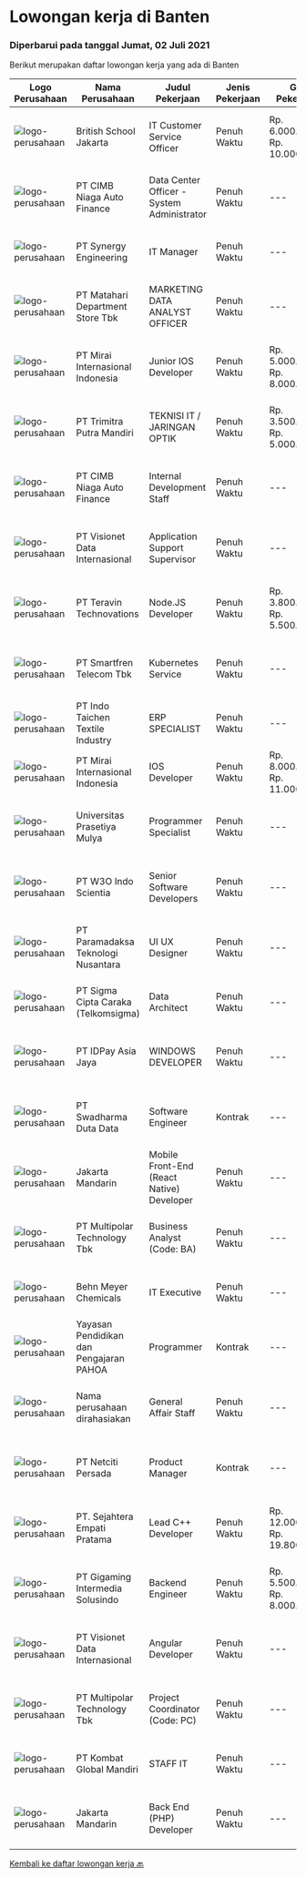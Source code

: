 
  # Lowongan kerja di Banten

  ### Diperbarui pada tanggal Jumat, 02 Juli 2021

  Berikut merupakan daftar lowongan kerja yang ada di Banten

  |Logo Perusahaan | Nama Perusahaan | Judul Pekerjaan | Jenis Pekerjaan | Gaji Pekerjaan | Lokasi | Deskripsi | Tanggal diunggah | Pranala |
  | -------------- | --------------- | --------------- | --------- | --------- | -------------- | ------- | ----------- | ----------- |
  |![logo-perusahaan](https://image-service-cdn.seek.com.au/a25714ca08f47baff9919104aa87cc0adc50ceaf/ee4dce1061f3f616224767ad58cb2fc751b8d2dc)|British School Jakarta|IT Customer Service Officer|Penuh Waktu|Rp. 6.000.000-Rp. 10.000.000|Banten|Responsibilities: Receive, assign, resolve, and close service ticket requests from end-users within Service Charter timeframe. Understand hardware,...|Rabu, 30 Juni 2021|https://www.jobstreet.co.id/id/job/it-customer-service-officer-3569213?token=0~1aefd4f0-13e0-429c-bfcf-a1a64d5fe588&sectionRank=1&jobId=jobstreet-id-job-3569213|
|![logo-perusahaan](https://image-service-cdn.seek.com.au/14f9f8ccc12d51121e96ea2224ff707c40d6ca88/ee4dce1061f3f616224767ad58cb2fc751b8d2dc)|PT CIMB Niaga Auto Finance|Data Center Officer - System Administrator|Penuh Waktu|---|Tangerang|JOBDESK : Menjalankan proses operasional yang terkait dengan Data Center (DC) dan Disaster Recovery Center (DRC) yang meliputi instalasi dan...|Kamis, 01 Juli 2021|https://www.jobstreet.co.id/id/job/data-center-officer-system-administrator-3570026?token=0~1aefd4f0-13e0-429c-bfcf-a1a64d5fe588&sectionRank=2&jobId=jobstreet-id-job-3570026|
|![logo-perusahaan](https://image-service-cdn.seek.com.au/4b7d72b5a886227b06ccc748060904ce71bc4cb8/ee4dce1061f3f616224767ad58cb2fc751b8d2dc)|PT Synergy Engineering|IT Manager|Penuh Waktu|---|Tangerang|Responsibilities: Lead internal application development using Modern framework Language &amp; Database (Ruby on Rails, PHP, API concept, Structured...|Kamis, 01 Juli 2021|https://www.jobstreet.co.id/id/job/it-manager-3569485?token=0~1aefd4f0-13e0-429c-bfcf-a1a64d5fe588&sectionRank=3&jobId=jobstreet-id-job-3569485|
|![logo-perusahaan](https://image-service-cdn.seek.com.au/62966460fa0b64bdd86b12be44ac76eff6d5c882/ee4dce1061f3f616224767ad58cb2fc751b8d2dc)|PT Matahari Department Store Tbk|MARKETING DATA ANALYST OFFICER|Penuh Waktu|---|Tangerang|Responsibilities: Providing Comprehensive Business Analysis about Marketing &amp; Loyalty divisions  Managing loyalty information and database for the...|Rabu, 30 Juni 2021|https://www.jobstreet.co.id/id/job/marketing-data-analyst-officer-3569210?token=0~1aefd4f0-13e0-429c-bfcf-a1a64d5fe588&sectionRank=4&jobId=jobstreet-id-job-3569210|
|![logo-perusahaan](https://image-service-cdn.seek.com.au/b7ed688fd97ad4529708896014ad34fbe8ce515e/ee4dce1061f3f616224767ad58cb2fc751b8d2dc)|PT Mirai Internasional Indonesia|Junior IOS Developer|Penuh Waktu|Rp. 5.000.000-Rp. 8.000.000|Tangerang|Job Description: Develop IOS application Using IOS Programming language Implement functionalities According to functional specifications Implement...|Kamis, 01 Juli 2021|https://www.jobstreet.co.id/id/job/junior-ios-developer-3562424?token=0~1aefd4f0-13e0-429c-bfcf-a1a64d5fe588&sectionRank=5&jobId=jobstreet-id-job-3562424|
|![logo-perusahaan](https://image-service-cdn.seek.com.au/30956fe519770cbef62174b30b9e6ebb5a407689/ee4dce1061f3f616224767ad58cb2fc751b8d2dc)|PT Trimitra Putra Mandiri|TEKNISI IT / JARINGAN OPTIK|Penuh Waktu|Rp. 3.500.000-Rp. 5.000.000|Tangerang|PT. Trimitra Putra Mandiri Sedang membuka lowongan kerja sebagai Teknisi IT / Jaringan OpticTugas &amp; Tanggung Jawab:- Pemasangan dan mentenance...|Rabu, 30 Juni 2021|https://www.jobstreet.co.id/id/job/teknisi-it-jaringan-optik-3568883?token=0~1aefd4f0-13e0-429c-bfcf-a1a64d5fe588&sectionRank=6&jobId=jobstreet-id-job-3568883|
|![logo-perusahaan](https://image-service-cdn.seek.com.au/14f9f8ccc12d51121e96ea2224ff707c40d6ca88/ee4dce1061f3f616224767ad58cb2fc751b8d2dc)|PT CIMB Niaga Auto Finance|Internal Development Staff|Penuh Waktu|---|Tangerang|JOBDESK : Menjalankan development aplikasi satelite yang menjadi tanggungjawabnya.  Melakukan proses pemeliharaan aplikasi satelite yang menjadi...|Selasa, 29 Juni 2021|https://www.jobstreet.co.id/id/job/internal-development-staff-3568165?token=0~1aefd4f0-13e0-429c-bfcf-a1a64d5fe588&sectionRank=7&jobId=jobstreet-id-job-3568165|
|![logo-perusahaan](https://image-service-cdn.seek.com.au/7f00c3c4cf081180aeede06da509ec826da9430b/ee4dce1061f3f616224767ad58cb2fc751b8d2dc)|PT Visionet Data Internasional|Application Support Supervisor|Penuh Waktu|---|Banten|Job Description: Manage team, including: Oversee day-to-day operation, Delegate tasks, Monitor and motivate team performance, &amp; Resolve any issues...|Rabu, 30 Juni 2021|https://www.jobstreet.co.id/id/job/application-support-supervisor-3557056?token=0~1aefd4f0-13e0-429c-bfcf-a1a64d5fe588&sectionRank=8&jobId=jobstreet-id-job-3557056|
|![logo-perusahaan](https://image-service-cdn.seek.com.au/00c5fccd7e7da99c6c551506f244b709f37b24cb/ee4dce1061f3f616224767ad58cb2fc751b8d2dc)|PT Teravin Technovations|Node.JS Developer|Penuh Waktu|Rp. 3.800.000-Rp. 5.500.000|Jakarta Pusat|Requirements: Minimum 1 year experience in using Node.Js Good in English Creative Person, problem solving, good attitude, eager to learn Able to...|Kamis, 01 Juli 2021|https://www.jobstreet.co.id/id/job/node-js-developer-3563259?token=0~1aefd4f0-13e0-429c-bfcf-a1a64d5fe588&sectionRank=9&jobId=jobstreet-id-job-3563259|
|![logo-perusahaan](https://image-service-cdn.seek.com.au/c3269725c02398816cf1a7ef712f023c3ef90c81/ee4dce1061f3f616224767ad58cb2fc751b8d2dc)|PT Smartfren Telecom Tbk|Kubernetes Service|Penuh Waktu|---|Tangerang|Job Description: Experience with deploying, configuring, and managing applications on Kubernetes, Docker Must have experience with containers and / or...|Rabu, 30 Juni 2021|https://www.jobstreet.co.id/id/job/kubernetes-service-3562190?token=0~1aefd4f0-13e0-429c-bfcf-a1a64d5fe588&sectionRank=10&jobId=jobstreet-id-job-3562190|
|![logo-perusahaan](https://image-service-cdn.seek.com.au/d27468ae5533bc19b08e389f88f1a7f2e90a1596/ee4dce1061f3f616224767ad58cb2fc751b8d2dc)|PT Indo Taichen Textile Industry|ERP SPECIALIST|Penuh Waktu|---|Tangerang|Bachelor's Degree in System/Science/Information Technology At least 2 Year(s) of working experience in the related field is required for this...|Rabu, 30 Juni 2021|https://www.jobstreet.co.id/id/job/erp-specialist-3568530?token=0~1aefd4f0-13e0-429c-bfcf-a1a64d5fe588&sectionRank=11&jobId=jobstreet-id-job-3568530|
|![logo-perusahaan](https://image-service-cdn.seek.com.au/b7ed688fd97ad4529708896014ad34fbe8ce515e/ee4dce1061f3f616224767ad58cb2fc751b8d2dc)|PT Mirai Internasional Indonesia|IOS Developer|Penuh Waktu|Rp. 8.000.000-Rp. 11.000.000|Tangerang|Job Description: Develop IOS application Using IOS Programming language Implement functionalities According to functional specifications Implement...|Kamis, 01 Juli 2021|https://www.jobstreet.co.id/id/job/ios-developer-3562428?token=0~1aefd4f0-13e0-429c-bfcf-a1a64d5fe588&sectionRank=12&jobId=jobstreet-id-job-3562428|
|![logo-perusahaan](https://image-service-cdn.seek.com.au/7cb5ea9ef93544cc6fe6e0548c365911eacc8818/ee4dce1061f3f616224767ad58cb2fc751b8d2dc)|Universitas Prasetiya Mulya|Programmer Specialist|Penuh Waktu|---|Tangerang|Pembuatan dan pengembangan program aplikasi1.1 Analisa dan Desain:  Melakukan analisa kebutuhan user.  Membantu dalam tahap analisa dan desain program...|Rabu, 30 Juni 2021|https://www.jobstreet.co.id/id/job/programmer-specialist-3556347?token=0~1aefd4f0-13e0-429c-bfcf-a1a64d5fe588&sectionRank=13&jobId=jobstreet-id-job-3556347|
|![logo-perusahaan](https://image-service-cdn.seek.com.au/84c7203596a92c21a00cf65c63f0e6534ef13a9b/ee4dce1061f3f616224767ad58cb2fc751b8d2dc)|PT W3O Indo Scientia|Senior Software Developers|Penuh Waktu|---|Tangerang|WE'RE HIRINGSENIOR SOFTWARE DEVELOPERWe are looking for experienced senior developers to be responsible for overseeing junior developers on projects...|Kamis, 01 Juli 2021|https://www.jobstreet.co.id/id/job/senior-software-developers-3570102?token=0~1aefd4f0-13e0-429c-bfcf-a1a64d5fe588&sectionRank=14&jobId=jobstreet-id-job-3570102|
|![logo-perusahaan](https://image-service-cdn.seek.com.au/8deaa9a71fd9bf1839ac941c88d25be16beeb7bb/ee4dce1061f3f616224767ad58cb2fc751b8d2dc)|PT Paramadaksa Teknologi Nusantara|UI UX Designer|Penuh Waktu|---|Tangerang|We are one of the largest ERP application developers in the country and are seeking to improve user friendliness and affinity to our applications...|Kamis, 01 Juli 2021|https://www.jobstreet.co.id/id/job/ui-ux-designer-3570028?token=0~1aefd4f0-13e0-429c-bfcf-a1a64d5fe588&sectionRank=15&jobId=jobstreet-id-job-3570028|
|![logo-perusahaan](https://image-service-cdn.seek.com.au/41590888b6b09379b9e08d52586169c855f4df77/ee4dce1061f3f616224767ad58cb2fc751b8d2dc)|PT Sigma Cipta Caraka (Telkomsigma)|Data Architect|Penuh Waktu|---|Tangerang|Job Responsibilities : Identify and evaluate current data management technologies Review existing data architectures to determine overall...|Rabu, 30 Juni 2021|https://www.jobstreet.co.id/id/job/data-architect-3561816?token=0~1aefd4f0-13e0-429c-bfcf-a1a64d5fe588&sectionRank=16&jobId=jobstreet-id-job-3561816|
|![logo-perusahaan](https://image-service-cdn.seek.com.au/18fd766ff9e8b07e252864fb733df07220fecf6c/ee4dce1061f3f616224767ad58cb2fc751b8d2dc)|PT IDPay Asia Jaya|WINDOWS DEVELOPER|Penuh Waktu|---|Tangerang|Requerement : Age 25 - 35 Years old Candidate must possess at least a Bachelor's Degree, Computer Science/Information Technology or equivalent Minimal...|Kamis, 01 Juli 2021|https://www.jobstreet.co.id/id/job/windows-developer-3558106?token=0~1aefd4f0-13e0-429c-bfcf-a1a64d5fe588&sectionRank=17&jobId=jobstreet-id-job-3558106|
|![logo-perusahaan](https://image-service-cdn.seek.com.au/c9726dd48637f2122e69fa4f05bdeddb6166e3b5/ee4dce1061f3f616224767ad58cb2fc751b8d2dc)|PT Swadharma Duta Data|Software Engineer|Kontrak|---|Jakarta Timur|Back End Developer Memahami konsep pengembangan aplikasi Memahami konsep Microservices Architeccture Memiliki skill Java Spring Boot, Net Core, Go,...|Kamis, 01 Juli 2021|https://www.jobstreet.co.id/id/job/software-engineer-3563022?token=0~1aefd4f0-13e0-429c-bfcf-a1a64d5fe588&sectionRank=18&jobId=jobstreet-id-job-3563022|
|![logo-perusahaan](https://image-service-cdn.seek.com.au/7c5b89c4ba5d0e88bfe7f79f6c699acdc48e2109/ee4dce1061f3f616224767ad58cb2fc751b8d2dc)|Jakarta Mandarin|Mobile Front-End (React Native) Developer|Penuh Waktu|---|Tangerang|We are currently developing a new learning concept with an e-Learning program. Join us to contribute to developing the greatest Mobile Application...|Rabu, 30 Juni 2021|https://www.jobstreet.co.id/id/job/mobile-front-end-react-native-developer-3564318?token=0~1aefd4f0-13e0-429c-bfcf-a1a64d5fe588&sectionRank=19&jobId=jobstreet-id-job-3564318|
|![logo-perusahaan](https://image-service-cdn.seek.com.au/fac8ec91dcc0012b551a1f20f6d2707a1f7be282/ee4dce1061f3f616224767ad58cb2fc751b8d2dc)|PT Multipolar Technology Tbk|Business Analyst (Code: BA)|Penuh Waktu|---|Banten|Develop data collection checklist including business process, existing software and application, and other requirements as well as ensure that all...|Senin, 28 Juni 2021|https://www.jobstreet.co.id/id/job/business-analyst-code:-ba-3567378?token=0~1aefd4f0-13e0-429c-bfcf-a1a64d5fe588&sectionRank=20&jobId=jobstreet-id-job-3567378|
|![logo-perusahaan](https://image-service-cdn.seek.com.au/8373e91b9d85cec76fadd07a9c4c56002095cf2d/ee4dce1061f3f616224767ad58cb2fc751b8d2dc)|Behn Meyer Chemicals|IT Executive|Penuh Waktu|---|Tangerang|Responsibilities: Handle the entire process related to the IT such as: maintenance and troubleshoot hardware and network, helpdesk, and IT Purchasing...|Selasa, 29 Juni 2021|https://www.jobstreet.co.id/id/job/it-executive-3567801?token=0~1aefd4f0-13e0-429c-bfcf-a1a64d5fe588&sectionRank=21&jobId=jobstreet-id-job-3567801|
|![logo-perusahaan](https://image-service-cdn.seek.com.au/505247c6f4867ee58ce25732ade777ad8ff366ad/ee4dce1061f3f616224767ad58cb2fc751b8d2dc)|Yayasan Pendidikan dan Pengajaran PAHOA|Programmer|Kontrak|---|Tangerang|Tugas dan Tanggung Jawab:Membuat aplikasi baru berbasis web menggunakan bahasa pemrogaman berbasis Reactjs dan Laravel Persyaratan dan Kualifikasi:...|Selasa, 29 Juni 2021|https://www.jobstreet.co.id/id/job/programmer-3567459?token=0~1aefd4f0-13e0-429c-bfcf-a1a64d5fe588&sectionRank=22&jobId=jobstreet-id-job-3567459|
|![logo-perusahaan](https://us.123rf.com/450wm/pavelstasevich/pavelstasevich1811/pavelstasevich181101027/112815900-stock-vector-no-image-available-icon-flat-vector.jpg?ver=6)|Nama perusahaan dirahasiakan|General Affair Staff|Penuh Waktu|---|Tangerang|JOB DESCRIPTIONS : Handling secretarial duties, reception, telephone and mail and parcel traffic, office and general administration Assistance to...|Minggu, 27 Juni 2021|https://www.jobstreet.co.id/id/job/general-affair-staff-3559868?token=0~1aefd4f0-13e0-429c-bfcf-a1a64d5fe588&sectionRank=23&jobId=jobstreet-id-job-3559868|
|![logo-perusahaan](https://image-service-cdn.seek.com.au/0520325b0b6b8ee114c74e751173acf661fd1afe/ee4dce1061f3f616224767ad58cb2fc751b8d2dc)|PT Netciti Persada|Product Manager|Kontrak|---|Tangerang|Requirement Graduated from a reputable university with major in Engineering with GPA &gt; 3.0 Have a good understanding of telecommunication products...|Senin, 28 Juni 2021|https://www.jobstreet.co.id/id/job/product-manager-3567120?token=0~1aefd4f0-13e0-429c-bfcf-a1a64d5fe588&sectionRank=24&jobId=jobstreet-id-job-3567120|
|![logo-perusahaan](https://us.123rf.com/450wm/pavelstasevich/pavelstasevich1811/pavelstasevich181101027/112815900-stock-vector-no-image-available-icon-flat-vector.jpg?ver=6)|PT. Sejahtera Empati Pratama|Lead C++ Developer|Penuh Waktu|Rp. 12.000.000-Rp. 19.800.000|Tangerang|Requirements : More than 5 years of professional experience on C++ development Strong proficiency in C++14 STL, with fair knowledge of the language...|Kamis, 01 Juli 2021|https://www.jobstreet.co.id/id/job/lead-c-developer-3570020?token=0~1aefd4f0-13e0-429c-bfcf-a1a64d5fe588&sectionRank=25&jobId=jobstreet-id-job-3570020|
|![logo-perusahaan](https://image-service-cdn.seek.com.au/c1e8139d77ba4e4e2e62d16ad068df4c60f1ec26/ee4dce1061f3f616224767ad58cb2fc751b8d2dc)|PT Gigaming Intermedia Solusindo|Backend Engineer|Penuh Waktu|Rp. 5.500.000-Rp. 8.000.000|Tangerang|Job Requirements Candidate must possess at least Bachelor's Degree in Computer Science/Information Technology or equivalent. At least 1 Year(s) of...|Rabu, 30 Juni 2021|https://www.jobstreet.co.id/id/job/backend-engineer-3568723?token=0~1aefd4f0-13e0-429c-bfcf-a1a64d5fe588&sectionRank=26&jobId=jobstreet-id-job-3568723|
|![logo-perusahaan](https://image-service-cdn.seek.com.au/7f00c3c4cf081180aeede06da509ec826da9430b/ee4dce1061f3f616224767ad58cb2fc751b8d2dc)|PT Visionet Data Internasional|Angular Developer|Penuh Waktu|---|Tangerang|Job Descriptions: Provide service and support to resolve related application incidents according SLA commitment. Develop application as per user...|Rabu, 30 Juni 2021|https://www.jobstreet.co.id/id/job/angular-developer-3557049?token=0~1aefd4f0-13e0-429c-bfcf-a1a64d5fe588&sectionRank=27&jobId=jobstreet-id-job-3557049|
|![logo-perusahaan](https://image-service-cdn.seek.com.au/fac8ec91dcc0012b551a1f20f6d2707a1f7be282/ee4dce1061f3f616224767ad58cb2fc751b8d2dc)|PT Multipolar Technology Tbk|Project Coordinator (Code: PC)|Penuh Waktu|---|Banten|Responsibilities: Assist Project Manager to monitor and control project. Assist in preparing project management plan, project status reports and...|Senin, 28 Juni 2021|https://www.jobstreet.co.id/id/job/project-coordinator-code:-pc-3566809?token=0~1aefd4f0-13e0-429c-bfcf-a1a64d5fe588&sectionRank=28&jobId=jobstreet-id-job-3566809|
|![logo-perusahaan](https://image-service-cdn.seek.com.au/10bc0fd6a20695171862fa5ded1d2b55a2bca618/ee4dce1061f3f616224767ad58cb2fc751b8d2dc)|PT Kombat Global Mandiri|STAFF IT|Penuh Waktu|---|Tangerang|Tanggung Jawab Pekerjaan : Install dan konfigurasi sistem operasi hardware dan aplikasi, serta memastikan semua sesuai standar. Monitoring dan...|Rabu, 30 Juni 2021|https://www.jobstreet.co.id/id/job/staff-it-3568943?token=0~1aefd4f0-13e0-429c-bfcf-a1a64d5fe588&sectionRank=29&jobId=jobstreet-id-job-3568943|
|![logo-perusahaan](https://image-service-cdn.seek.com.au/7c5b89c4ba5d0e88bfe7f79f6c699acdc48e2109/ee4dce1061f3f616224767ad58cb2fc751b8d2dc)|Jakarta Mandarin|Back End (PHP) Developer|Penuh Waktu|---|Tangerang|Job Description Develop new product (e-Learning related) from scratch Build reusable code and libraries for future use Optimize application for...|Rabu, 30 Juni 2021|https://www.jobstreet.co.id/id/job/back-end-php-developer-3569364?token=0~1aefd4f0-13e0-429c-bfcf-a1a64d5fe588&sectionRank=30&jobId=jobstreet-id-job-3569364|


  [Kembali ke daftar lowongan kerja 🔙](../README.md#daftar-lowongan-kerja)
  